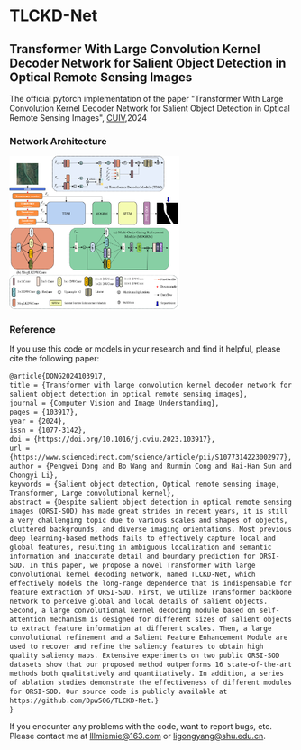 # TLCKD-Net
## Transformer With Large Convolution Kernel Decoder Network for Salient Object Detection in Optical Remote Sensing Images

The official pytorch implementation of the paper "Transformer With Large Convolution Kernel Decoder Network for Salient Object Detection in Optical Remote Sensing Images", [CUIV](https://doi.org/10.1016/j.cviu.2023.103917),2024

### Network Architecture
<img src="fig/pipeline.png" width="60%">

### Reference
If you use this code or models in your research and find it helpful, please cite the following paper:
```
@article{DONG2024103917,
title = {Transformer with large convolution kernel decoder network for salient object detection in optical remote sensing images},
journal = {Computer Vision and Image Understanding},
pages = {103917},
year = {2024},
issn = {1077-3142},
doi = {https://doi.org/10.1016/j.cviu.2023.103917},
url = {https://www.sciencedirect.com/science/article/pii/S1077314223002977},
author = {Pengwei Dong and Bo Wang and Runmin Cong and Hai-Han Sun and Chongyi Li},
keywords = {Salient object detection, Optical remote sensing image, Transformer, Large convolutional kernel},
abstract = {Despite salient object detection in optical remote sensing images (ORSI-SOD) has made great strides in recent years, it is still a very challenging topic due to various scales and shapes of objects, cluttered backgrounds, and diverse imaging orientations. Most previous deep learning-based methods fails to effectively capture local and global features, resulting in ambiguous localization and semantic information and inaccurate detail and boundary prediction for ORSI-SOD. In this paper, we propose a novel Transformer with large convolutional kernel decoding network, named TLCKD-Net, which effectively models the long-range dependence that is indispensable for feature extraction of ORSI-SOD. First, we utilize Transformer backbone network to perceive global and local details of salient objects. Second, a large convolutional kernel decoding module based on self-attention mechanism is designed for different sizes of salient objects to extract feature information at different scales. Then, a large convolutional refinement and a Salient Feature Enhancement Module are used to recover and refine the saliency features to obtain high quality saliency maps. Extensive experiments on two public ORSI-SOD datasets show that our proposed method outperforms 16 state-of-the-art methods both qualitatively and quantitatively. In addition, a series of ablation studies demonstrate the effectiveness of different modules for ORSI-SOD. Our source code is publicly available at https://github.com/Dpw506/TLCKD-Net.}
}
```
If you encounter any problems with the code, want to report bugs, etc.
Please contact me at lllmiemie@163.com or ligongyang@shu.edu.cn.
